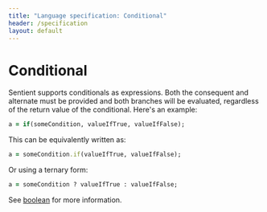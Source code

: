 ```yaml
---
title: "Language specification: Conditional"
header: /specification
layout: default
---
```

# Conditional

Sentient supports conditionals as expressions. Both the consequent and alternate
must be provided and both branches will be evaluated, regardless of the return
value of the conditional. Here's an example:

```ruby
a = if(someCondition, valueIfTrue, valueIfFalse);
```

This can be equivalently written as:

```ruby
a = someCondition.if(valueIfTrue, valueIfFalse);
```

Or using a ternary form:

```ruby
a = someCondition ? valueIfTrue : valueIfFalse;
```

See [boolean](../library/boolean) for more information.
